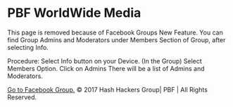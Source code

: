 # PBF WorldWide Media

This page is removed because of Facebook Groups New Feature.
You can find Group Admins and Moderators under Members Section of Group, after selecting Info.

Procedure:
Select Info button on your Device. (In the Group)
Select Members Option.
Click on Admins
There will be a list of Admins and Moderators.

<a href="https://www.facebook.com/groups/freerechargebystg/" target="_self" >Go to Facebook Group.</a>
© 2017 Hash Hackers Group| PBF | All Rights Reserved.
